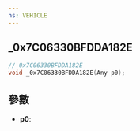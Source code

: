 ```yaml
---
ns: VEHICLE
---
```

## _0x7C06330BFDDA182E

```c
// 0x7C06330BFDDA182E
void _0x7C06330BFDDA182E(Any p0);
```


## 參數
* **p0**: 

